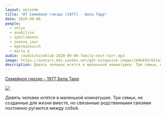 ```yaml
---
layout: episode
title: "#7 Семейное гнездо (1977) - Бела Тарр"
date: 2020-09-06
people:
  - volyx
  - anabilisa
  - iphilimonov
  - jeanne_jour
  - egermanovich
  - maria_o
audio: /audio/kinoklub-2020-09-06-family-nest-tarr.mp3
image: https://avatars.mds.yandex.net/get-kinopoisk-image/1946459/021a3fcd-d0ef-4db2-aa39-e402f0947492/960x960
description: Девять человек ютятся в маленькой комнатушке. Три семьи, не созданные для жизни вместе, но связанные родственными связями постоянно ругаются между собой.
---
```


[Семейное гнездо - 1977 Бела Тарр](https://www.kinopoisk.ru/film/75927/)

![](https://avatars.mds.yandex.net/get-kinopoisk-image/1946459/021a3fcd-d0ef-4db2-aa39-e402f0947492/960x960)

Девять человек ютятся в маленькой комнатушке. Три семьи, не созданные для жизни вместе, но связанные родственными связями постоянно ругаются между собой.
